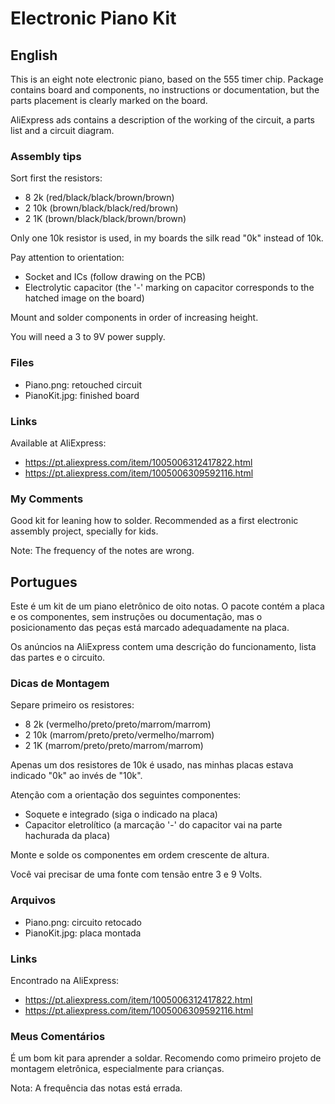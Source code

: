 # Electronic Piano Kit

## English

This is an eight note electronic piano, based on the 555 timer chip. Package contains board and components, no instructions or documentation, but the parts placement is clearly marked on the board.

AliExpress ads contains a description of the working of the circuit, a parts list and a circuit diagram. 

### Assembly tips

Sort first the resistors:

* 8 2k (red/black/black/brown/brown)
* 2 10k (brown/black/black/red/brown)
* 2 1K (brown/black/black/brown/brown)

Only one 10k resistor is used, in my boards the silk read "0k" instead of 10k.

Pay attention to orientation:

* Socket and ICs (follow drawing on the PCB)
* Electrolytic capacitor (the '-' marking on capacitor corresponds to the hatched image on the  board)

Mount and solder components in order of increasing height. 

You will need a 3 to 9V power supply.

### Files

* Piano.png: retouched circuit
* PianoKit.jpg: finished board

### Links

Available at AliExpress: 

* https://pt.aliexpress.com/item/1005006312417822.html
* https://pt.aliexpress.com/item/1005006309592116.html

### My Comments

Good kit for leaning how to solder. Recommended as a first electronic assembly project, specially for kids.

Note: The frequency of the notes are wrong.

## Portugues

Este é um kit de um piano eletrônico de oito notas. O pacote contém a placa e os componentes, sem instruções ou documentação, mas o posicionamento das peças está marcado adequadamente na placa.

Os anúncios na AliExpress contem uma descrição do funcionamento, lista das partes e o circuito.

### Dicas de Montagem

Separe primeiro os resistores:

* 8 2k (vermelho/preto/preto/marrom/marrom)
* 2 10k (marrom/preto/preto/vermelho/marrom)
* 2 1K (marrom/preto/preto/marrom/marrom)

Apenas um dos resistores de 10k é usado, nas minhas placas estava indicado "0k" ao invés de "10k".

Atenção com a orientação dos seguintes componentes:

* Soquete e integrado (siga o indicado na placa)
* Capacitor eletrolítico (a marcação '-' do capacitor vai na parte hachurada da placa)

Monte e solde os componentes em ordem crescente de altura.

Você vai precisar de uma fonte com tensão entre 3 e 9 Volts.

### Arquivos

* Piano.png: circuito retocado
* PianoKit.jpg: placa montada

### Links

Encontrado na AliExpress:

* https://pt.aliexpress.com/item/1005006312417822.html
* https://pt.aliexpress.com/item/1005006309592116.html

### Meus Comentários

É um bom kit para aprender a soldar. Recomendo como primeiro projeto de montagem eletrônica, especialmente para crianças.

Nota: A frequência das notas está errada.
